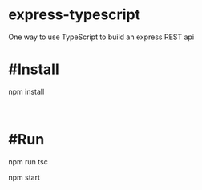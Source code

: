 # express-typescript
One way to use TypeScript to build an express REST api

<h1>#Install</h1>
<p>npm install</p>
<br/>
<h1>#Run</h1>
<p>npm run tsc</p>
<p>npm start</p>
